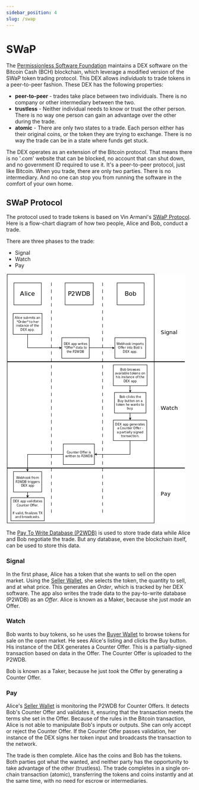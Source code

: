 ```yaml
---
sidebar_position: 4
slug: /swap
---
```


# SWaP

The [Permissionless Software Foundation](https://psfoundation.cash) maintains a DEX software on the Bitcoin Cash (BCH) blockchain, which leverage a modified version of the SWaP token trading protocol. This DEX allows *individuals* to trade tokens in a peer-to-peer fashion. These DEX has the following properties:

- **peer-to-peer** - trades take place between two individuals. There is no company or other intermediary between the two.
- **trustless** - Neither individual needs to know or trust the other person. There is no way one person can gain an advantage over the other during the trade.
- **atomic** - There are only two states to a trade. Each person either has their original coins, or the token they are trying to exchange. There is no way the trade can be in a state where funds get stuck.

The DEX operates as an extension of the Bitcoin protocol. That means there is no '.com' website that can be blocked, no account that can shut down, and no government ID required to use it. It's a peer-to-peer protocol, just like Bitcoin. When you trade, there are only two parties. There is no intermediary. And no one can stop you from running the software in the comfort of your own home.


## SWaP Protocol

The protocol used to trade tokens is based on Vin Armani's [SWaP Protocol](https://github.com/vinarmani/swap-protocol). Here is a flow-chart diagram of how two people, Alice and Bob, conduct a trade.

There are three phases to the trade:

- Signal
- Watch
- Pay

[![SWaP Diagram](./img/swap-workflow.png)](./img/swap-workflow.png)

The [Pay To Write Database (P2WDB)](https://p2wdb.com) is used to store trade data while Alice and Bob negotiate the trade. But any database, even the blockchain itself, can be used to store this data.

### Signal
In the first phase, Alice has a token that she wants to sell on the open market. Using the [Seller Wallet](/usage/seller-wallet), she selects the token, the quantity to sell, and at what price. This generates an *Order*, which is tracked by her DEX software. The app also writes the trade data to the pay-to-write database (P2WDB) as an *Offer*. Alice is known as a Maker, because she just *made* an Offer.

### Watch
Bob wants to buy tokens, so he uses the [Buyer Wallet](/usage/buyer-wallet) to browse tokens for sale on the open market. He sees Alice's listing and clicks the Buy button. His instance of the DEX generates a Counter Offer. This is a partially-signed transaction based on data in the Offer. The Counter Offer is uploaded to the P2WDB.

Bob is known as a Taker, because he just *took* the Offer by generating a Counter Offer.

### Pay
Alice's [Seller Wallet](/usage/seller-wallet) is monitoring the P2WDB for Counter Offers. It detects Bob's Counter Offer and validates it, ensuring that the transaction meets the terms she set in the Offer. Because of the rules in the Bitcoin transaction, Alice is not able to manipulate Bob's inputs or outputs. She can only accept or reject the Counter Offer. If the Counter Offer passes validation, her instance of the DEX signs her token input and broadcasts the transaction to the network.

The trade is then complete. Alice has the coins and Bob has the tokens. Both parties got what the wanted, and neither party has the opportunity to take advantage of the other (trustless). The trade completes in a single on-chain transaction (atomic), transferring the tokens and coins instantly and at the same time, with no need for escrow or intermediaries.
